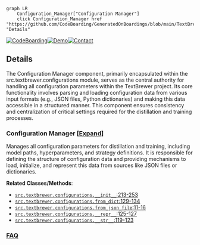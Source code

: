 ```mermaid
graph LR
    Configuration_Manager["Configuration Manager"]
    click Configuration_Manager href "https://github.com/CodeBoarding/GeneratedOnBoardings/blob/main/TextBrewer/Configuration_Manager.md" "Details"
```

[![CodeBoarding](https://img.shields.io/badge/Generated%20by-CodeBoarding-9cf?style=flat-square)](https://github.com/CodeBoarding/GeneratedOnBoardings)[![Demo](https://img.shields.io/badge/Try%20our-Demo-blue?style=flat-square)](https://www.codeboarding.org/demo)[![Contact](https://img.shields.io/badge/Contact%20us%20-%20contact@codeboarding.org-lightgrey?style=flat-square)](mailto:contact@codeboarding.org)

## Details

The Configuration Manager component, primarily encapsulated within the src.textbrewer.configurations module, serves as the central authority for handling all configuration parameters within the TextBrewer project. Its core functionality involves parsing and loading configuration data from various input formats (e.g., JSON files, Python dictionaries) and making this data accessible in a structured manner. This component ensures consistency and centralization of critical settings required for the distillation and training processes.

### Configuration Manager [[Expand]](./Configuration_Manager.md)
Manages all configuration parameters for distillation and training, including model paths, hyperparameters, and strategy definitions. It is responsible for defining the structure of configuration data and providing mechanisms to load, initialize, and represent this data from sources like JSON files or dictionaries.


**Related Classes/Methods**:

- <a href="https://github.com/airaria/TextBrewer/blob/master/src/textbrewer/configurations.py#L213-L253" target="_blank" rel="noopener noreferrer">`src.textbrewer.configurations.__init__`:213-253</a>
- <a href="https://github.com/airaria/TextBrewer/blob/master/src/textbrewer/configurations.py#L129-L134" target="_blank" rel="noopener noreferrer">`src.textbrewer.configurations.from_dict`:129-134</a>
- <a href="https://github.com/airaria/TextBrewer/blob/master/src/textbrewer/configurations.py#L11-L16" target="_blank" rel="noopener noreferrer">`src.textbrewer.configurations.from_json_file`:11-16</a>
- <a href="https://github.com/airaria/TextBrewer/blob/master/src/textbrewer/configurations.py#L125-L127" target="_blank" rel="noopener noreferrer">`src.textbrewer.configurations.__repr__`:125-127</a>
- <a href="https://github.com/airaria/TextBrewer/blob/master/src/textbrewer/configurations.py#L119-L123" target="_blank" rel="noopener noreferrer">`src.textbrewer.configurations.__str__`:119-123</a>




### [FAQ](https://github.com/CodeBoarding/GeneratedOnBoardings/tree/main?tab=readme-ov-file#faq)